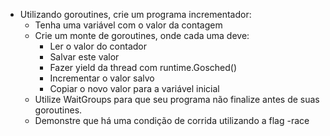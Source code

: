 - Utilizando goroutines, crie um programa incrementador:
    - Tenha uma variável com o valor da contagem
    - Crie um monte de goroutines, onde cada uma deve:
        - Ler o valor do contador
        - Salvar este valor
        - Fazer yield da thread com runtime.Gosched()
        - Incrementar o valor salvo
        - Copiar o novo valor para a variável inicial
    - Utilize WaitGroups para que seu programa não finalize antes de suas goroutines.
    - Demonstre que há uma condição de corrida utilizando a flag -race